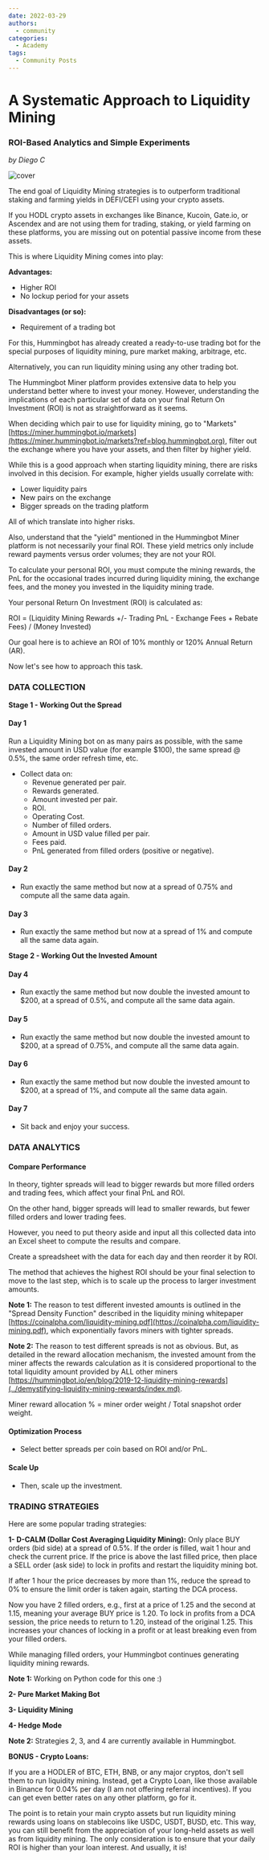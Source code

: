 ```yaml
---
date: 2022-03-29
authors:
  - community
categories:
  - Academy
tags:
  - Community Posts
---
```


# A Systematic Approach to Liquidity Mining

### ROI-Based Analytics and Simple Experiments

*by Diego C*

![cover](cover.webp)

The end goal of Liquidity Mining strategies is to outperform traditional staking and farming yields in DEFI/CEFI using your crypto assets.

If you HODL crypto assets in exchanges like Binance, Kucoin, Gate.io, or Ascendex and are not using them for trading, staking, or yield farming on these platforms, you are missing out on potential passive income from these assets.

This is where Liquidity Mining comes into play:

**Advantages:**

- Higher ROI
- No lockup period for your assets

**Disadvantages (or so):**

- Requirement of a trading bot

For this, Hummingbot has already created a ready-to-use trading bot for the special purposes of liquidity mining, pure market making, arbitrage, etc.

<!-- more -->

Alternatively, you can run liquidity mining using any other trading bot.

The Hummingbot Miner platform provides extensive data to help you understand better where to invest your money. However, understanding the implications of each particular set of data on your final Return On Investment (ROI) is not as straightforward as it seems.

When deciding which pair to use for liquidity mining, go to "Markets" [https://miner.hummingbot.io/markets](https://miner.hummingbot.io/markets?ref=blog.hummingbot.org), filter out the exchange where you have your assets, and then filter by higher yield.

While this is a good approach when starting liquidity mining, there are risks involved in this decision. For example, higher yields usually correlate with:

- Lower liquidity pairs
- New pairs on the exchange
- Bigger spreads on the trading platform

All of which translate into higher risks.

Also, understand that the "yield" mentioned in the Hummingbot Miner platform is not necessarily your final ROI. These yield metrics only include reward payments versus order volumes; they are not your ROI.

To calculate your personal ROI, you must compute the mining rewards, the PnL for the occasional trades incurred during liquidity mining, the exchange fees, and the money you invested in the liquidity mining trade.

Your personal Return On Investment (ROI) is calculated as:

ROI = (Liquidity Mining Rewards +/- Trading PnL - Exchange Fees + Rebate Fees) / (Money Invested)

Our goal here is to achieve an ROI of 10% monthly or 120% Annual Return (AR).

Now let's see how to approach this task.

### **DATA COLLECTION**

**Stage 1 - Working Out the Spread**

#### **Day 1**

Run a Liquidity Mining bot on as many pairs as possible, with the same invested amount in USD value (for example $100), the same spread @ 0.5%, the same order refresh time, etc.

- Collect data on:
  - Revenue generated per pair.
  - Rewards generated.
  - Amount invested per pair.
  - ROI.
  - Operating Cost.
  - Number of filled orders.
  - Amount in USD value filled per pair.
  - Fees paid.
  - PnL generated from filled orders (positive or negative).

#### **Day 2**

- Run exactly the same method but now at a spread of 0.75% and compute all the same data again.

#### **Day 3**

- Run exactly the same method but now at a spread of 1% and compute all the same data again.

**Stage 2 - Working Out the Invested Amount**

#### **Day 4**

- Run exactly the same method but now double the invested amount to $200, at a spread of 0.5%, and compute all the same data again.

#### **Day 5**

- Run exactly the same method but now double the invested amount to $200, at a spread of 0.75%, and compute all the same data again.

#### **Day 6**

- Run exactly the same method but now double the invested amount to $200, at a spread of 1%, and compute all the same data again.

#### **Day 7**

- Sit back and enjoy your success.

### **DATA ANALYTICS**

#### **Compare Performance**

In theory, tighter spreads will lead to bigger rewards but more filled orders and trading fees, which affect your final PnL and ROI.

On the other hand, bigger spreads will lead to smaller rewards, but fewer filled orders and lower trading fees.

However, you need to put theory aside and input all this collected data into an Excel sheet to compute the results and compare.

Create a spreadsheet with the data for each day and then reorder it by ROI.

The method that achieves the highest ROI should be your final selection to move to the last step, which is to scale up the process to larger investment amounts.

**Note 1:** The reason to test different invested amounts is outlined in the "Spread Density Function" described in the liquidity mining whitepaper [https://coinalpha.com/liquidity-mining.pdf](https://coinalpha.com/liquidity-mining.pdf), which exponentially favors miners with tighter spreads.

**Note 2:** The reason to test different spreads is not as obvious. But, as detailed in the reward allocation mechanism, the invested amount from the miner affects the rewards calculation as it is considered proportional to the total liquidity amount provided by ALL other miners [https://hummingbot.io/en/blog/2019-12-liquidity-mining-rewards](../demystifying-liquidity-mining-rewards/index.md).

Miner reward allocation % = miner order weight / Total snapshot order weight.

#### **Optimization Process**

- Select better spreads per coin based on ROI and/or PnL.

#### **Scale Up**

- Then, scale up the investment.

### **TRADING STRATEGIES**

Here are some popular trading strategies:

**1- D-CALM (Dollar Cost Averaging Liquidity Mining):** Only place BUY orders (bid side) at a spread of 0.5%. If the order is filled, wait 1 hour and check the current price. If the price is above the last filled price, then place a SELL order (ask side) to lock in profits and restart the liquidity mining bot.

If after 1 hour the price decreases by more than 1%, reduce the spread to 0% to ensure the limit order is taken again, starting the DCA process.

Now you have 2 filled orders, e.g., first at a price of 1.25 and the second at 1.15, meaning your average BUY price is 1.20. To lock in profits from a DCA session, the price needs to return to 1.20, instead of the original 1.25. This increases your chances of locking in a profit or at least breaking even from your filled orders.

While managing filled orders, your Hummingbot continues generating liquidity mining rewards.

**Note 1:** Working on Python code for this one :)

**2- Pure Market Making Bot**

**3- Liquidity Mining**

**4- Hedge Mode**

**Note 2:** Strategies 2, 3, and 4 are currently available in Hummingbot.

**BONUS - Crypto Loans:**

If you are a HODLER of BTC, ETH, BNB, or any major cryptos, don't sell them to run liquidity mining. Instead, get a Crypto Loan, like those available in Binance for 0.04% per day (I am not offering referral incentives). If you can get even better rates on any other platform, go for it.

The point is to retain your main crypto assets but run liquidity mining rewards using loans on stablecoins like USDC, USDT, BUSD, etc. This way, you can still benefit from the appreciation of your long-held assets as well as from liquidity mining. The only consideration is to ensure that your daily ROI is higher than your loan interest. And usually, it is!
